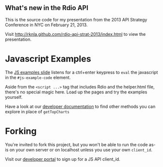 What's new in the Rdio API
--------------------------

This is the source code for my presentation from the 2013 API Strategy
Conference in NYC on February 21, 2013.

Visit http://rknla.github.com/rdio-api-strat-2013/index.html to view the
presentation.

Javascript Examples
===================

The [JS examples slide](http://rknla.github.com/rdio-api-strat-2013/index.html#/slide-some-examples)
listens for a ctrl+enter keypress to `eval` the javascript in the
`#js-example-code` element.

Aside from the `<script ...>` tag that includes Rdio and the helper.html file,
there's no special magic here.  Load up the pages and try the examples yourself.

Have a look at our [developer documentation](http://developer.rdio.com) to find
other methods you can explore in place of `getTopCharts`

Forking
=======

You're invited to fork this project, but you won't be able to run the code as-is
on your own server or on localhost unless you use your own `client_id`.

Visit our [developer portal](http://dev-beta.rdio.com) to sign up for a JS API
client_id.
